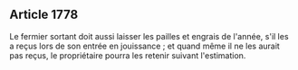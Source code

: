 Article 1778
----
Le fermier sortant doit aussi laisser les pailles et engrais de l'année, s'il
les a reçus lors de son entrée en jouissance ; et quand même il ne les aurait
pas reçus, le propriétaire pourra les retenir suivant l'estimation.
